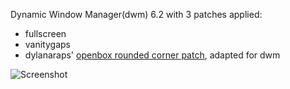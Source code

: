 Dynamic Window Manager(dwm) 6.2 with 3 patches applied:
- fullscreen
- vanitygaps
- dylanaraps' [openbox rounded corner patch](https://github.com/dylanaraps/openbox-patched), adapted for dwm

![Screenshot](/screenshot.jpg)
